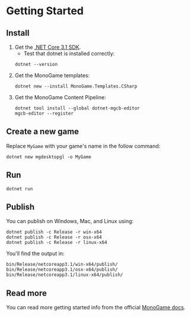 # Getting Started

## Install

1. Get the [.NET Core 3.1 SDK](https://dotnet.microsoft.com/download).
   * Test that dotnet is installed correctly:
    ```
    dotnet --version
    ```
2. Get the MonoGame templates:
    ```
    dotnet new --install MonoGame.Templates.CSharp
    ```
3. Get the MonoGame Content Pipeline:
    ```
    dotnet tool install --global dotnet-mgcb-editor
    mgcb-editor --register
    ```

## Create a new game

Replace `MyGame` with your game's name in the follow command:

```
dotnet new mgdesktopgl -o MyGame
```

## Run

```
dotnet run
```

## Publish

You can publish on Windows, Mac, and Linux using:

```
dotnet publish -c Release -r win-x64
dotnet publish -c Release -r osx-x64
dotnet publish -c Release -r linux-x64
```

You'll find the output in:

```
bin/Release/netcoreapp3.1/win-x64/publish/
bin/Release/netcoreapp3.1/osx-x64/publish/
bin/Release/netcoreapp3.1/linux-x64/publish/
```

## Read more

You can read more getting started info from the official [MonoGame docs](https://docs.monogame.net/articles/getting_started/0_getting_started.html).
